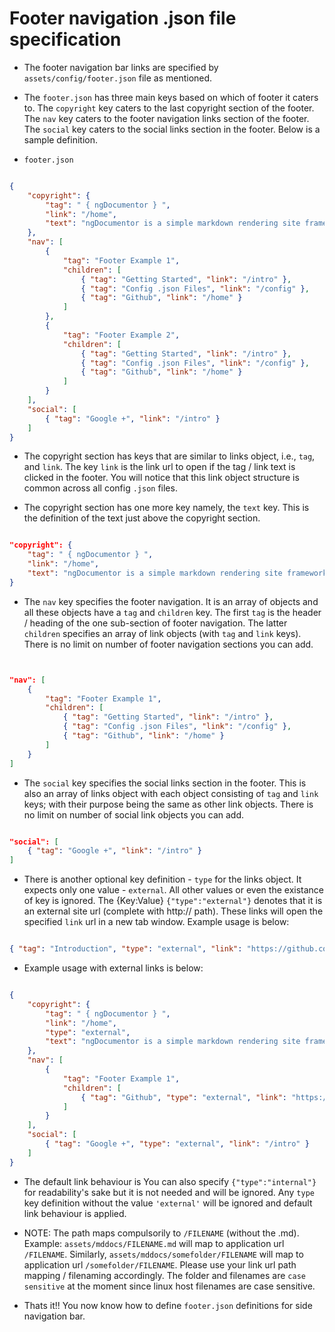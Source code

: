 # Footer navigation .json file specification


* The footer navigation bar links are specified by `assets/config/footer.json` file as mentioned.


* The `footer.json` has three main keys based on which of footer it caters to. The `copyright` key caters to the last copyright section of the footer. The `nav` key caters to the footer navigation links section of the footer. The `social` key caters to the social links section in the footer. Below is a sample definition.


* `footer.json`


```json

{
    "copyright": {
        "tag": " { ngDocumentor } ",
        "link": "/home",
        "text": "ngDocumentor is a simple markdown rendering site framework that works even on HTML only hosts like github pages"
    },
    "nav": [
        {
            "tag": "Footer Example 1",
            "children": [
                { "tag": "Getting Started", "link": "/intro" },
                { "tag": "Config .json Files", "link": "/config" },
                { "tag": "Github", "link": "/home" }
            ]
        },
        {
            "tag": "Footer Example 2",
            "children": [
                { "tag": "Getting Started", "link": "/intro" },
                { "tag": "Config .json Files", "link": "/config" },
                { "tag": "Github", "link": "/home" }
            ]
        }
    ],
    "social": [
        { "tag": "Google +", "link": "/intro" }
    ]
}

```


* The copyright section has keys that are similar to links object, i.e., `tag`, and `link`. The key `link` is the link url to open if the tag / link text is clicked in the footer. You will notice that this link object structure is common across all config `.json` files.


* The copyright section has one more key namely, the `text` key. This is the definition of the text just above the copyright section.


```json

"copyright": {
    "tag": " { ngDocumentor } ",
    "link": "/home",
    "text": "ngDocumentor is a simple markdown rendering site framework that works even on HTML only hosts like github pages"
}

```

* The `nav` key specifies the footer navigation. It is an array of objects and all these objects have a `tag` and `children` key. The first `tag` is the header / heading of the one sub-section of footer navigation. The latter `children` specifies an array of link objects (with `tag` and `link` keys). There is no limit on number of footer navigation sections you can add.


```json


"nav": [
    {
        "tag": "Footer Example 1",
        "children": [
            { "tag": "Getting Started", "link": "/intro" },
            { "tag": "Config .json Files", "link": "/config" },
            { "tag": "Github", "link": "/home" }
        ]
    }
]

```


* The `social` key specifies the social links section in the footer. This is also an array of links object with each object consisting of `tag` and `link` keys; with their purpose being the same as other link objects. There is no limit on number of social link objects you can add.


```json

"social": [
    { "tag": "Google +", "link": "/intro" }
]

```


* There is another optional key definition - `type` for the links object. It expects only one value - `external`. All other values or even the existance of key is ignored. The {Key:Value} `{"type":"external"}` denotes that it is an external site url (complete with http:// path). These links will open the specified `link` url in a new tab window. Example usage is below: 


```json

{ "tag": "Introduction", "type": "external", "link": "https://github.com/ngDocumentor/ngDocumentor" }

```


* Example usage with external links is below:


```json

{
    "copyright": {
        "tag": " { ngDocumentor } ",
        "link": "/home",
        "type": "external",
        "text": "ngDocumentor is a simple markdown rendering site framework that works even on HTML only hosts like github pages"
    },
    "nav": [
        {
            "tag": "Footer Example 1",
            "children": [
                { "tag": "Github", "type": "external", "link": "https://github.com/ngDocumentor/ngDocumentor" }
            ]
        }
    ],
    "social": [
        { "tag": "Google +", "type": "external", "link": "/intro" }
    ]
}

```


* The default link behaviour is You can also specify `{"type":"internal"}` for readability's sake but it is not needed and will be ignored. Any `type` key definition without the value `'external'` will be ignored and default link behaviour is applied.


* NOTE: The path maps compulsorily to `/FILENAME` (without the .md). Example: `assets/mddocs/FILENAME.md` will map to application url `/FILENAME`. Similarly, `assets/mddocs/somefolder/FILENAME` will map to application url `/somefolder/FILENAME`. Please use your link url path mapping / filenaming accordingly. The folder and filenames are `case sensitive` at the moment since linux host filenames are case sensitive.


* Thats it!! You now know how to define `footer.json` definitions for side navigation bar.


